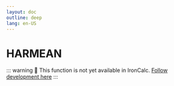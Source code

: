 ```yaml
---
layout: doc
outline: deep
lang: en-US
---
```


# HARMEAN

::: warning
🚧 This function is not yet available in IronCalc.
[Follow development here](https://github.com/ironcalc/IronCalc/labels/Functions)
:::
